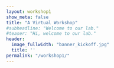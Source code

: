 ```yaml
---
layout: workshop1
show_meta: false
title: "A Virtual Workshop"
#subheadline: "Welcome to our lab."
#teaser: "Hi, welcome to our lab."
header: 
  image_fullwidth: "banner_kickoff.jpg"
  title: ''
permalink: "/workshop1/"
---
```

